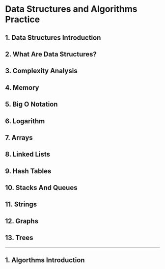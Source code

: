 # Data Structures and Algorithms Practice

## 1. Data Structures Introduction

## 2. What Are Data Structures? 
## 3. Complexity Analysis
## 4. Memory
## 5. Big O Notation
## 6. Logarithm
## 7. Arrays
## 8. Linked Lists
## 9. Hash Tables
## 10. Stacks And Queues
## 11. Strings
## 12. Graphs
## 13. Trees

----

## 1. Algorthms Introduction